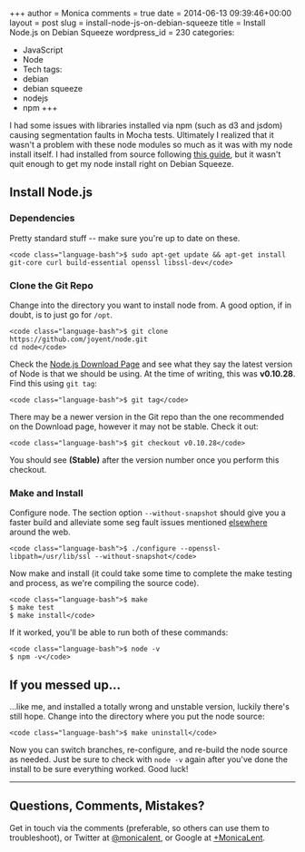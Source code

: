 +++
author = Monica
comments = true
date = 2014-06-13 09:39:46+00:00
layout = post
slug = install-node-js-on-debian-squeeze
title = Install Node.js on Debian Squeeze
wordpress_id = 230
categories:
- JavaScript
- Node
- Tech
tags:
- debian
- debian squeeze
- nodejs
- npm
+++

I had some issues with libraries installed via npm (such as d3 and jsdom) causing segmentation faults in Mocha tests. Ultimately I realized that it wasn't a problem with these node modules so much as it was with my node install itself. I had installed from source following [this guide](http://sekati.com/etc/install-nodejs-on-debian-squeeze), but it wasn't quit enough to get my node install right on Debian Squeeze.

<!-- more -->




## Install Node.js




### Dependencies


Pretty standard stuff -- make sure you're up to date on these.

    
    <code class="language-bash">$ sudo apt-get update && apt-get install git-core curl build-essential openssl libssl-dev</code>




### Clone the Git Repo


Change into the directory you want to install node from. A good option, if in doubt, is to just go for `/opt`.

    
    <code class="language-bash">$ git clone https://github.com/joyent/node.git
    cd node</code>


Check the [Node.js Download Page](http://nodejs.org/download/) and see what they say the latest version of Node is that we should be using. At the time of writing, this was **v0.10.28**. Find this using `git tag`:

    
    <code class="language-bash">$ git tag</code>


There may be a newer version in the Git repo than the one recommended on the Download page, however it may not be stable. Check it out:

    
    <code class="language-bash">$ git checkout v0.10.28</code>


You should see **(Stable)** after the version number once you perform this checkout.


### Make and Install


Configure node. The section option `--without-snapshot` should give you a faster build and alleviate some seg fault issues mentioned [elsewhere](http://www.armhf.com/node-js-for-the-beaglebone-black/) around the web.

    
    <code class="language-bash">$ ./configure --openssl-libpath=/usr/lib/ssl --without-snapshot</code>


Now make and install (it could take some time to complete the make testing and process, as we're compiling the source code).

    
    <code class="language-bash">$ make
    $ make test
    $ make install</code>


If it worked, you'll be able to run both of these commands:

    
    <code class="language-bash">$ node -v
    $ npm -v</code>




## If you messed up...


...like me, and installed a totally wrong and unstable version, luckily there's still hope. Change into the directory where you put the node source:

    
    <code class="language-bash">$ make uninstall</code>


Now you can switch branches, re-configure, and re-build the node source as needed. Just be sure to check with `node -v` again after you've done the install to be sure everything worked. Good luck!



* * *





## Questions, Comments, Mistakes?


Get in touch via the comments (preferable, so others can use them to troubleshoot), or Twitter at [@monicalent](http://www.twitter.com/monicalent), or Google at [+MonicaLent](https://plus.google.com/+MonicaLent/).
